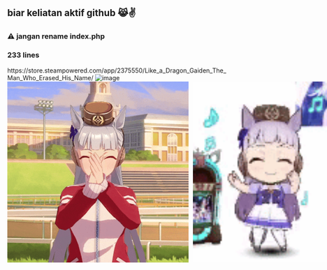## biar keliatan aktif github 😹✌

<h3>⚠ jangan rename index.php</h3>
<h3>233 lines</h3>
https://store.steampowered.com/app/2375550/Like_a_Dragon_Gaiden_The_Man_Who_Erased_His_Name/

<img width="1920" height="1080" alt="image" src="https://github.com/user-attachments/assets/396fe5bd-0633-4cc3-bc50-5fbbf5c3739a" />
<div style="display: flex; gap: 10px;">
  <img
    src="https://github.com/BeLfayza/Laundry-FOMO/blob/main/uhhh/golshin.gif?raw=true"
    style="width: 415px; height: 415px; object-fit: cover;"
  >
  <img
    src="https://github.com/BeLfayza/Laundry-FOMO/blob/main/uhhh/golshi.gif?raw=true"
    style="width: 410px; height: 415px; object-fit: cover;"
  >
</div>
